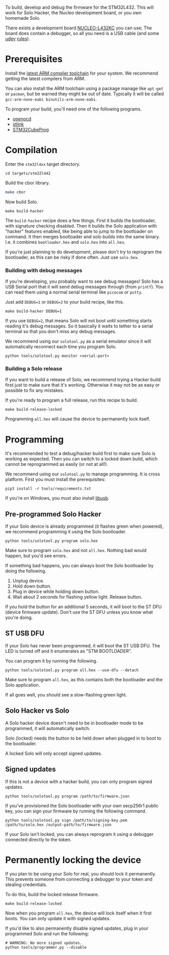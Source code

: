 To build, develop and debug the firmware for the STM32L432.  This will work
for Solo Hacker, the Nucleo development board, or you own homemade Solo.

There exists a development board [NUCLEO-L432KC](https://www.st.com/en/evaluation-tools/nucleo-l432kc.html) you can use;  The board does contain a debugger, so all you need is a USB cable (and some [udev](/udev) [rules](https://rust-embedded.github.io/book/intro/install/linux.html#udev-rules)).

# Prerequisites

Install the [latest ARM compiler toolchain](https://developer.arm.com/open-source/gnu-toolchain/gnu-rm/downloads) for your system.  We recommend getting the latest compilers from ARM.

You can also install the ARM toolchain  using a package manage like `apt-get` or `pacman`,
but be warned they might be out of date.  Typically it will be called `gcc-arm-none-eabi binutils-arm-none-eabi`.

To program your build, you'll need one of the following programs.

- [openocd](http://openocd.org)
- [stlink](https://github.com/texane/stlink)
- [STM32CubeProg](https://www.st.com/en/development-tools/stm32cubeprog.html)

# Compilation

Enter the `stm32l4xx` target directory.

```
cd targets/stm32l442
```

Build the cbor library.

```bash
make cbor
```

Now build Solo.

```
make build-hacker
```

The `build-hacker` recipe does a few things.  First it builds the bootloader, with
signature checking disabled.  Then it builds the Solo application with "hacker" features
enabled, like being able to jump to the bootloader on command.  It then merges bootloader
and solo builds into the same binary.  I.e. it combines `bootloader.hex` and `solo.hex`
into `all.hex`.

If you're just planning to do development, please don't try to reprogram the bootloader,
as this can be risky if done often.  Just use `solo.hex`.

### Building with debug messages

If you're developing, you probably want to see debug messages!  Solo has a USB
Serial port that it will send debug messages through (from `printf`).  You can read them using
a normal serial terminal like `picocom` or `putty`.

Just add `DEBUG=1` or `DEBUG=2` to your build recipe, like this.

```
make build-hacker DEBUG=1
```

If you use `DEBUG=2`, that means Solo will not boot until something starts reading
it's debug messages.  So it basically it waits to tether to a serial terminal so that you don't
miss any debug messages.

We recommend using our `solotool.py` as a serial emulator since it will automatically
reconnect each time you program Solo.

```
python tools/solotool.py monitor <serial-port>
```

### Building a Solo release

If you want to build a release of Solo, we recommend trying a Hacker build first
just to make sure that it's working.  Otherwise it may not be as easy or possible to
fix any mistakes.

If you're ready to program a full release, run this recipe to build.

```
make build-release-locked
```

Programming `all.hex` will cause the device to permanently lock itself.


# Programming

It's recommended to test a debug/hacker build first to make sure Solo is working as expected.
Then you can switch to a locked down build, which cannot be reprogrammed as easily (or not at all!).

We recommend using our `solotool.py` to manage programming.  It is cross platform.  First you must
install the prerequisites:

```
pip3 install -r tools/requirements.txt
```

If you're on Windows, you must also install [libusb](https://sourceforge.net/projects/libusb-win32/files/libusb-win32-releases/1.2.6.0/).

## Pre-programmed Solo Hacker

If your Solo device is already programmed (it flashes green when powered), we recommend
programming it using the Solo bootloader.

```
python tools/solotool.py program solo.hex
```

Make sure to program `solo.hex` and not `all.hex`.  Nothing bad would happen, but you'd
see errors.

If something bad happens, you can always boot the Solo bootloader by doing the following.

1. Unplug device.
2. Hold down button.
3. Plug in device while holding down button.
4. Wait about 2 seconds for flashing yellow light.  Release button.

If you hold the button for an additional 5 seconds, it will boot to the ST DFU (device firmware update).
Don't use the ST DFU unless you know what you're doing.

## ST USB DFU

If your Solo has never been programmed, it will boot the ST USB DFU.  The LED is turned
off and it enumerates as "STM BOOTLOADER".

You can program it by running the following.

```
python tools/solotool.py program all.hex --use-dfu --detach
```

Make sure to program `all.hex`, as this contains both the bootloader and the Solo application.

If all goes well, you should see a slow-flashing green light.

##  Solo Hacker vs Solo

A Solo hacker device doesn't need to be in bootloader mode to be programmed, it will automatically switch.

Solo (locked) needs the button to be held down when plugged in to boot to the bootloader.

A locked Solo will only accept signed updates.

## Signed updates

If this is not a device with a hacker build, you can only program signed updates.

```
python tools/solotool.py program /path/to/firmware.json
```

If you've provisioned the Solo bootloader with your own secp256r1 public key, you can sign your
firmware by running the following command.

```
python tools/solotool.py sign /path/to/signing-key.pem /path/to/solo.hex /output-path/to/firmware.json
```

If your Solo isn't locked, you can always reprogram it using a debugger connected directly
to the token.

# Permanently locking the device

If you plan to be using your Solo for real, you should lock it permanently.  This prevents
someone from connecting a debugger to your token and stealing credentials.

To do this, build the locked release firmware.
```
make build-release-locked
```

Now when you program `all.hex`, the device will lock itself when it first boots.  You can only update it
with signed updates.

If you'd like to also permanently disable signed updates, plug in your programmed Solo and run the following:

```
# WARNING: No more signed updates.
python tools/programmer.py --disable
```

